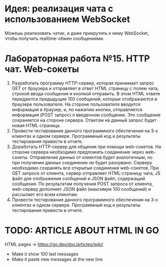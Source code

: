 # Идея: реализация чата с использованием WebSocket

Можешь реализовать чатик, и даже прикрутить к нему WebSocket, чтобы получить realtime-обмен сообщениями.

# Лабораторная работа №15. HTTP чат. Web-сокеты

1. Разработать программу HTTP-сервер, которая принимает запрос GET от браузера и отправляет в ответ HTML страницу с полем чата, строкой ввода сообщения и кнопкой отправить. В этом HTML ответе передаются предыдущие 100 сообщений, которые отображаются в браузере пользователя. На стороне пользователя вводится информация в браузер, и, по нажатию кнопки, отправляется информация (POST запрос) о введенном сообщении. Это сообщение сохраняется на стороне сервера. Ответом на данный запрос будет новая HTML страница.
2. Провести тестирование данного программного обеспечения на 3-х клиентах и одном сервере. Программный код и результаты тестирования привести в отчете.
3. Доработать HTTP-сервер для общения при помощи web-сокетов. На стороне сервера необходимо предложить соединение через web-сокеты. Отправление данных от клиентов будет аналогичным, но при получении данных соединение не будет разорвано. Серверу необходимо сохранять все открытые соединения web-сокетов. При GET запросе от клиента, сервер отправляет HTML-страницу чата, JS файл для отображения сообщений и JSON файл, содержащий сообщения. По результатам получения POST запроса от клиента, web-сервер дополняет JSON файл (максимум 100 сообщений) и рассылает его всем клиентам.
4. Провести тестирование данного программного обеспечения на 3-х клиентах и одном сервере. Программный код и результаты тестирования привести в отчете.


# TODO: ARTICLE ABOUT HTML IN GO

HTML pages -> https://go.dev/doc/articles/wiki/
- Make it show 100 last messages
- Make it paste new messages at the new line